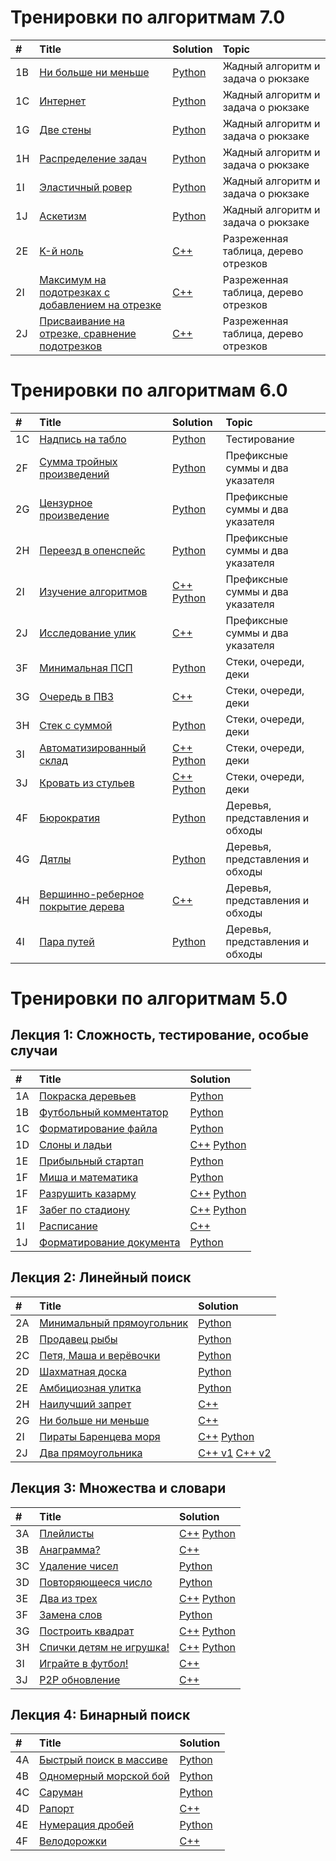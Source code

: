 # Тренировки по алгоритмам 7.0
| # | Title | Solution | Topic |
| :--- | :--- | :--- | :--- |
| 1B | <a href="https://contest.yandex.ru/contest/74964/problems/B/">Ни больше ни меньше</a> | <a href="/training-7.0/7-1b.py">Python</a> | Жадный алгоритм и задача о рюкзаке |
| 1C | <a href="https://contest.yandex.ru/contest/74964/problems/C/">Интернет</a> | <a href="/training-7.0/7-1c.py">Python</a> | Жадный алгоритм и задача о рюкзаке |
| 1G | <a href="https://contest.yandex.ru/contest/74964/problems/G/">Две стены</a> | <a href="/training-7.0/7-1g.py">Python</a> | Жадный алгоритм и задача о рюкзаке |
| 1H | <a href="https://contest.yandex.ru/contest/74964/problems/H/">Распределение задач</a> | <a href="/training-7.0/7-1h.py">Python</a> | Жадный алгоритм и задача о рюкзаке |
| 1I | <a href="https://contest.yandex.ru/contest/74964/problems/I/">Эластичный ровер</a> | <a href="/training-7.0/7-1i.py">Python</a> | Жадный алгоритм и задача о рюкзаке |
| 1J | <a href="https://contest.yandex.ru/contest/74964/problems/J/">Аскетизм</a> | <a href="/training-7.0/7-1j.py">Python</a> | Жадный алгоритм и задача о рюкзаке |
| 2E | <a href="https://contest.yandex.ru/contest/74966/problems/E/">K-й ноль</a> | <a href="/training-7.0/7-2e.cpp">C++</a> | Разреженная таблица, дерево отрезков |
| 2I | <a href="https://contest.yandex.ru/contest/74966/problems/I/">Максимум на подотрезках с добавлением на отрезке</a> | <a href="/training-7.0/7-2i.cpp">C++</a> | Разреженная таблица, дерево отрезков |
| 2J | <a href="https://contest.yandex.ru/contest/74966/problems/J/">Присваивание на отрезке, сравнение подотрезков</a> | <a href="/training-7.0/7-2j.cpp">C++</a> | Разреженная таблица, дерево отрезков |

# Тренировки по алгоритмам 6.0
| # | Title | Solution | Topic |
| :--- | :--- | :--- | :--- |
| 1C | <a href="https://contest.yandex.ru/contest/66792/problems/C/">Надпись на табло</a> | <a href="/training-6.0/6-1c.py">Python</a> | Тестирование |
| 2F | <a href="https://contest.yandex.ru/contest/66793/problems/F/">Сумма тройных произведений</a> | <a href="/training-6.0/6-2f.py">Python</a> | Префиксные суммы и два указателя |
| 2G | <a href="https://contest.yandex.ru/contest/66793/problems/G/">Цензурное произведение</a> | <a href="/training-6.0/6-2g.py">Python</a> | Префиксные суммы и два указателя |
| 2H | <a href="https://contest.yandex.ru/contest/66793/problems/H/">Переезд в опенспейс</a> | <a href="/training-6.0/6-2h.py">Python</a> | Префиксные суммы и два указателя |
| 2I | <a href="https://contest.yandex.ru/contest/66793/problems/I/">Изучение алгоритмов</a> | <a href="/training-6.0/6-2i.cpp">C++</a> <a href="/training-6.0/6-2i.py">Python</a> | Префиксные суммы и два указателя |
| 2J | <a href="https://contest.yandex.ru/contest/66793/problems/J/">Исследование улик</a> | <a href="/training-6.0/6-2j.cpp">C++</a> | Префиксные суммы и два указателя |
| 3F | <a href="https://contest.yandex.ru/contest/66794/problems/F/">Минимальная ПСП</a> | <a href="/training-6.0/6-3f.py">Python</a> | Стеки, очереди, деки |
| 3G | <a href="https://contest.yandex.ru/contest/66794/problems/G/">Очередь в ПВЗ</a> | <a href="/training-6.0/6-3g.cpp">C++</a> | Стеки, очереди, деки |
| 3H | <a href="https://contest.yandex.ru/contest/66794/problems/H/">Стек с суммой</a> | <a href="/training-6.0/6-3h.py">Python</a> | Стеки, очереди, деки |
| 3I | <a href="https://contest.yandex.ru/contest/66794/problems/I/">Автоматизированный склад</a> | <a href="/training-6.0/6-3i.cpp">C++</a> <a href="/training-6.0/6-3i.py">Python</a> | Стеки, очереди, деки |
| 3J | <a href="https://contest.yandex.ru/contest/66794/problems/J/">Кровать из стульев</a> | <a href="/training-6.0/6-3j.cpp">C++</a> <a href="/training-6.0/6-3j.py">Python</a> | Стеки, очереди, деки |
| 4F | <a href="https://contest.yandex.ru/contest/66795/problems/F/">Бюрократия</a> | <a href="/training-6.0/6-4f.py">Python</a> | Деревья, представления и обходы |
| 4G | <a href="https://contest.yandex.ru/contest/66795/problems/G/">Дятлы</a> | <a href="/training-6.0/6-4g.py">Python</a> | Деревья, представления и обходы |
| 4H | <a href="https://contest.yandex.ru/contest/66795/problems/H/">Вершинно-реберное покрытие дерева</a> | <a href="/training-6.0/6-4h.cpp">C++</a> | Деревья, представления и обходы |
| 4I | <a href="https://contest.yandex.ru/contest/66795/problems/I/">Пара путей</a> | <a href="/training-6.0/6-4i.py">Python</a> | Деревья, представления и обходы |

# Тренировки по алгоритмам 5.0
## Лекция 1: Сложность, тестирование, особые случаи
| # | Title | Solution |
| :--- | :--- | :--- |
| 1A | <a href="https://contest.yandex.ru/contest/59539/problems/A/">Покраска деревьев</a> | <a href="/training-5.0/5-1a.py">Python</a> |
| 1B | <a href="https://contest.yandex.ru/contest/59539/problems/B/">Футбольный комментатор</a> | <a href="/training-5.0/5-1b.py">Python</a> |
| 1C | <a href="https://contest.yandex.ru/contest/59539/problems/C/">Форматирование файла</a> | <a href="/training-5.0/5-1c.py">Python</a> |
| 1D | <a href="https://contest.yandex.ru/contest/59539/problems/D/">Слоны и ладьи</a> | <a href="/training-5.0/5-1d.cpp">C++</a> <a href="/training-5.0/5-1d.py">Python</a> |
| 1E | <a href="https://contest.yandex.ru/contest/59539/problems/E/">Прибыльный стартап</a> | <a href="/training-5.0/5-1e.py">Python</a> |
| 1F | <a href="https://contest.yandex.ru/contest/59539/problems/F/">Миша и математика</a> | <a href="/training-5.0/5-1f.py">Python</a> |
| 1F | <a href="https://contest.yandex.ru/contest/59539/problems/G/">Разрушить казарму</a> | <a href="/training-5.0/5-1g.cpp">C++</a> <a href="/training-5.0/5-1g.py">Python</a> |
| 1F | <a href="https://contest.yandex.ru/contest/59539/problems/H/">Забег по стадиону</a> | <a href="/training-5.0/5-1h.cpp">C++</a> <a href="/training-5.0/5-1h.py">Python</a> |
| 1I | <a href="https://contest.yandex.ru/contest/59539/problems/I/">Расписание</a> | <a href="/training-5.0/5-1i.cpp">C++</a> |
| 1J | <a href="https://contest.yandex.ru/contest/59539/problems/J/">Форматирование документа</a> | <a href="/training-5.0/5-1j.py">Python</a> |

## Лекция 2: Линейный поиск
| # | Title | Solution |
| :--- | :--- | :--- |
| 2A | <a href="https://contest.yandex.ru/contest/59540/problems/A/">Минимальный прямоугольник</a> | <a href="/training-5.0/5-2a.py">Python</a> |
| 2B | <a href="https://contest.yandex.ru/contest/59540/problems/B/">Продавец рыбы</a> | <a href="/training-5.0/5-2b.py">Python</a> |
| 2C | <a href="https://contest.yandex.ru/contest/59540/problems/C/">Петя, Маша и верёвочки</a> | <a href="/training-5.0/5-2c.py">Python</a> |
| 2D | <a href="https://contest.yandex.ru/contest/59540/problems/D/">Шахматная доска</a> | <a href="/training-5.0/5-2d.py">Python</a> |
| 2E | <a href="https://contest.yandex.ru/contest/59540/problems/E/">Амбициозная улитка</a> | <a href="/training-5.0/5-2e.py">Python</a> |
| 2H | <a href="https://contest.yandex.ru/contest/59540/problems/H/">Наилучший запрет</a> | <a href="/training-5.0/5-2h.cpp">C++</a> |
| 2G | <a href="https://contest.yandex.ru/contest/59540/problems/G/">Ни больше ни меньше</a> | <a href="/training-5.0/5-2g.cpp">C++</a> |
| 2I | <a href="https://contest.yandex.ru/contest/59540/problems/I/">Пираты Баренцева моря</a> | <a href="/training-5.0/5-2i.cpp">C++</a> <a href="/training-5.0/5-2i.py">Python</a> |
| 2J | <a href="https://contest.yandex.ru/contest/59540/problems/J/">Два прямоугольника</a> | <a href="/training-5.0/5-2j-v1.cpp">C++ v1</a> <a href="/training-5.0/5-2j-v2.cpp">C++ v2</a> |

## Лекция 3: Множества и словари
| # | Title | Solution |
| :--- | :--- | :--- |
| 3A | <a href="https://contest.yandex.ru/contest/59541/problems/A/">Плейлисты</a> | <a href="/training-5.0/5-3a.cpp">C++</a> <a href="/training-5.0/5-3a.py">Python</a> |
| 3B | <a href="https://contest.yandex.ru/contest/59541/problems/B/">Анаграмма?</a> | <a href="/training-5.0/5-3b.cpp">C++</a>|
| 3C | <a href="https://contest.yandex.ru/contest/59541/problems/C/">Удаление чисел</a> | <a href="/training-5.0/5-3c.py">Python</a>|
| 3D | <a href="https://contest.yandex.ru/contest/59541/problems/D/">Повторяющееся число</a> | <a href="/training-5.0/5-3d.py">Python</a>|
| 3E | <a href="https://contest.yandex.ru/contest/59541/problems/E/">Два из трех</a> | <a href="/training-5.0/5-3e.cpp">C++</a> <a href="/training-5.0/5-3e.py">Python</a>|
| 3F | <a href="https://contest.yandex.ru/contest/59541/problems/F/">Замена слов</a> | <a href="/training-5.0/5-3f.py">Python</a>|
| 3G | <a href="https://contest.yandex.ru/contest/59541/problems/G/">Построить квадрат</a> | <a href="/training-5.0/5-3g.cpp">C++</a> <a href="/training-5.0/5-3g.py">Python</a>|
| 3H | <a href="https://contest.yandex.ru/contest/59541/problems/H/">Спички детям не игрушка!</a> | <a href="/training-5.0/5-3h.cpp">C++</a> <a href="/training-5.0/5-3h.py">Python</a>|
| 3I | <a href="https://contest.yandex.ru/contest/59541/problems/I/">Играйте в футбол!</a> | <a href="/training-5.0/5-3i.cpp">C++</a>|
| 3J | <a href="https://contest.yandex.ru/contest/59541/problems/J/">P2P обновление</a> | <a href="/training-5.0/5-3j.cpp">C++</a>|

## Лекция 4: Бинарный поиск
| # | Title | Solution |
| :--- | :--- | :--- |
| 4A | <a href="https://contest.yandex.ru/contest/59542/problems/A/">Быстрый поиск в массиве</a> | <a href="/training-5.0/5-4a.py">Python</a> |
| 4B | <a href="https://contest.yandex.ru/contest/59542/problems/B/">Одномерный морской бой</a> | <a href="/training-5.0/5-4b.py">Python</a> |
| 4C | <a href="https://contest.yandex.ru/contest/59542/problems/C/">Саруман</a> | <a href="/training-5.0/5-4c.py">Python</a> |
| 4D | <a href="https://contest.yandex.ru/contest/59542/problems/D/">Рапорт</a> | <a href="/training-5.0/5-4d.cpp">C++</a> |
| 4E | <a href="https://contest.yandex.ru/contest/59542/problems/E/">Нумерация дробей</a> | <a href="/training-5.0/5-4e.py">Python</a> |
| 4F | <a href="https://contest.yandex.ru/contest/59542/problems/F/">Велодорожки</a> | <a href="/training-5.0/5-4f.cpp">C++</a> |
